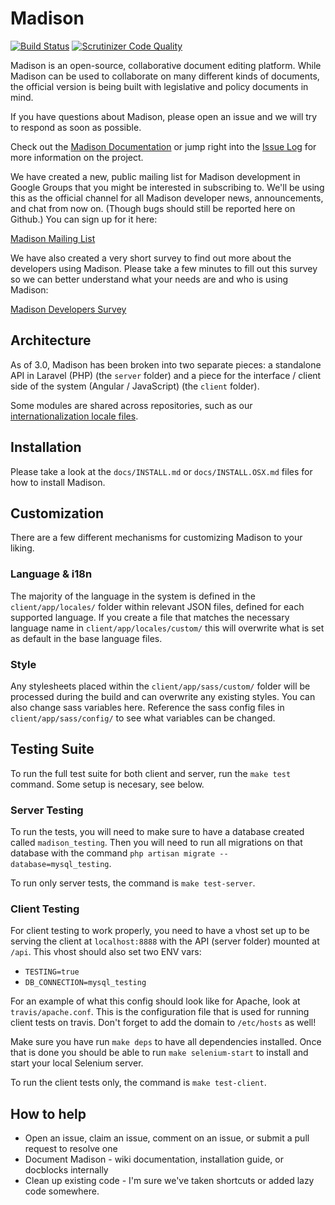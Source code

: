 # Madison

[![Build Status](https://api.travis-ci.org/opengovfoundation/madison.svg?branch=master)](https://travis-ci.org/opengovfoundation/madison)
[![Scrutinizer Code Quality](https://img.shields.io/scrutinizer/g/opengovfoundation/madison.svg)](https://scrutinizer-ci.com/g/opengovfoundation/madison?branch=master)

Madison is an open-source, collaborative document editing platform.  While
Madison can be used to collaborate on many different kinds of documents, the
official version is being built with legislative and policy documents in mind.

If you have questions about Madison, please open an issue and we will try to
respond as soon as possible.

Check out the [Madison Documentation](https://github.com/opengovfoundation/madison/tree/master/docs)
or jump right into the [Issue Log](https://github.com/opengovfoundation/madison/issues)
for more information on the project.

We have created a new, public mailing list for Madison development in Google
Groups that you might be interested in subscribing to. We'll be using this as
the official channel for all Madison developer news, announcements, and chat
from now on. (Though bugs should still be reported here on Github.) You can sign
up for it here:

[Madison Mailing List](https://groups.google.com/forum/#!forum/madison-developers)

We have also created a very short survey to find out more about the developers
using Madison. Please take a few minutes to fill out this survey so we can
better understand what your needs are and who is using Madison:

[Madison Developers Survey](http://goo.gl/forms/BV4Flc0zx7)

## Architecture

As of 3.0, Madison has been broken into two separate pieces: a standalone
API in Laravel (PHP) (the `server` folder) and a piece for the interface / client
side of the system (Angular / JavaScript) (the `client` folder).

Some modules are shared across repositories, such as our
[internationalization locale files](https://github.com/opengovfoundation/madison-locales).

## Installation

Please take a look at the `docs/INSTALL.md` or `docs/INSTALL.OSX.md` files for
how to install Madison.

## Customization

There are a few different mechanisms for customizing Madison to your liking.

### Language & i18n

The majority of the language in the system is defined in the `client/app/locales/`
folder within relevant JSON files, defined for each supported language. If you
create a file that matches the necessary language name in
`client/app/locales/custom/` this will overwrite what is set as default in the base
language files.

### Style

Any stylesheets placed within the `client/app/sass/custom/` folder will be processed
during the build and can overwrite any existing styles. You can also change sass
variables here. Reference the sass config files in `client/app/sass/config/` to see
what variables can be changed.

## Testing Suite

To run the full test suite for both client and server, run the `make test`
command. Some setup is necesary, see below.

### Server Testing

To run the tests, you will need to make sure to have a database created called
`madison_testing`. Then you will need to run all migrations on that database
with the command `php artisan migrate --database=mysql_testing`.

To run only server tests, the command is `make test-server`.

### Client Testing

For client testing to work properly, you need to have a vhost set up to be
serving the client at `localhost:8888` with the API (server folder)
mounted at `/api`. This vhost should also set two ENV vars:

* `TESTING=true`
* `DB_CONNECTION=mysql_testing`

For an example of what this config should look like for Apache, look at
`travis/apache.conf`. This is the configuration file that is used
for running client tests on travis. Don't forget to add the domain to
`/etc/hosts` as well!

Make sure you have run `make deps` to have all dependencies installed. Once that
is done you should be able to run `make selenium-start` to install and start
your local Selenium server.

To run the client tests only, the command is `make test-client`.

## How to help

* Open an issue, claim an issue, comment on an issue, or submit a pull request to resolve one
* Document Madison - wiki documentation, installation guide, or docblocks internally
* Clean up existing code - I'm sure we've taken shortcuts or added lazy code somewhere.
